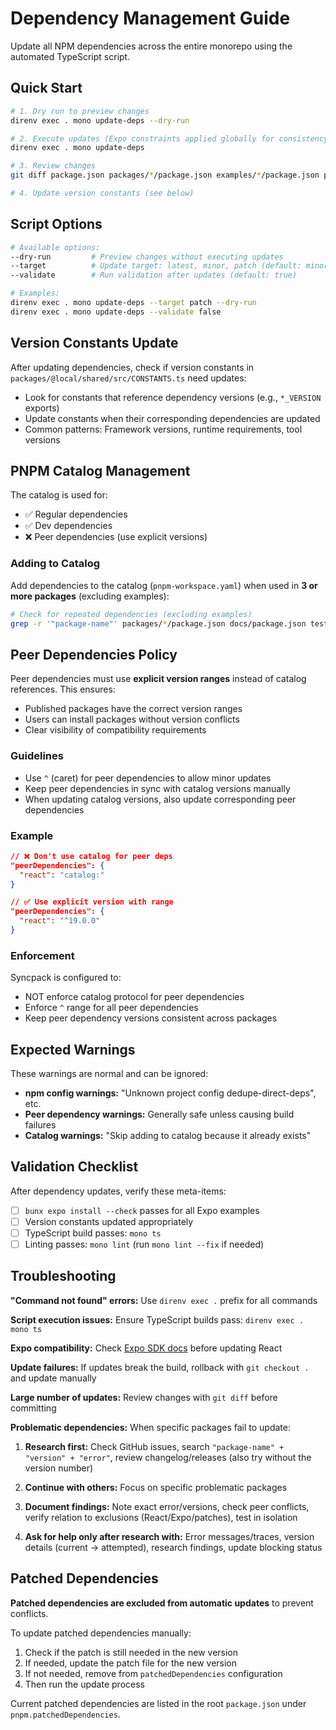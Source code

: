 # Dependency Management Guide

Update all NPM dependencies across the entire monorepo using the automated TypeScript script.

## Quick Start

```bash
# 1. Dry run to preview changes
direnv exec . mono update-deps --dry-run

# 2. Execute updates (Expo constraints applied globally for consistency)
direnv exec . mono update-deps

# 3. Review changes  
git diff package.json packages/*/package.json examples/*/package.json pnpm-lock.yaml

# 4. Update version constants (see below)
```

## Script Options

```bash
# Available options:
--dry-run         # Preview changes without executing updates
--target          # Update target: latest, minor, patch (default: minor)  
--validate        # Run validation after updates (default: true)

# Examples:
direnv exec . mono update-deps --target patch --dry-run
direnv exec . mono update-deps --validate false
```

## Version Constants Update

After updating dependencies, check if version constants in `packages/@local/shared/src/CONSTANTS.ts` need updates:

- Look for constants that reference dependency versions (e.g., `*_VERSION` exports)
- Update constants when their corresponding dependencies are updated
- Common patterns: Framework versions, runtime requirements, tool versions

## PNPM Catalog Management

The catalog is used for:
- ✅ Regular dependencies
- ✅ Dev dependencies  
- ❌ Peer dependencies (use explicit versions)

### Adding to Catalog
Add dependencies to the catalog (`pnpm-workspace.yaml`) when used in **3 or more packages** (excluding examples):

```bash
# Check for repeated dependencies (excluding examples)
grep -r '"package-name"' packages/*/package.json docs/package.json tests/*/package.json | wc -l
```

## Peer Dependencies Policy

Peer dependencies must use **explicit version ranges** instead of catalog references. This ensures:
- Published packages have the correct version ranges
- Users can install packages without version conflicts
- Clear visibility of compatibility requirements

### Guidelines
- Use `^` (caret) for peer dependencies to allow minor updates
- Keep peer dependencies in sync with catalog versions manually
- When updating catalog versions, also update corresponding peer dependencies

### Example
```json
// ❌ Don't use catalog for peer deps
"peerDependencies": {
  "react": "catalog:"
}

// ✅ Use explicit version with range
"peerDependencies": {
  "react": "^19.0.0"
}
```

### Enforcement
Syncpack is configured to:
- NOT enforce catalog protocol for peer dependencies
- Enforce `^` range for all peer dependencies
- Keep peer dependency versions consistent across packages

## Expected Warnings

These warnings are normal and can be ignored:
- **npm config warnings:** "Unknown project config dedupe-direct-deps", etc.
- **Peer dependency warnings:** Generally safe unless causing build failures
- **Catalog warnings:** "Skip adding to catalog because it already exists"

## Validation Checklist

After dependency updates, verify these meta-items:

- [ ] `bunx expo install --check` passes for all Expo examples
- [ ] Version constants updated appropriately
- [ ] TypeScript build passes: `mono ts`
- [ ] Linting passes: `mono lint` (run `mono lint --fix` if needed)

## Troubleshooting

**"Command not found" errors:** Use `direnv exec .` prefix for all commands

**Script execution issues:** Ensure TypeScript builds pass: `direnv exec . mono ts`

**Expo compatibility:** Check [Expo SDK docs](https://docs.expo.dev/versions/latest/) before updating React

**Update failures:** If updates break the build, rollback with `git checkout .` and update manually

**Large number of updates:** Review changes with `git diff` before committing

**Problematic dependencies:** When specific packages fail to update:

1. **Research first:** Check GitHub issues, search `"package-name" + "version" + "error"`, review changelog/releases (also try without the version number)

2. **Continue with others:** Focus on specific problematic packages

3. **Document findings:** Note exact error/versions, check peer conflicts, verify relation to exclusions (React/Expo/patches), test in isolation

4. **Ask for help only after research with:** Error messages/traces, version details (current → attempted), research findings, update blocking status

## Patched Dependencies

**Patched dependencies are excluded from automatic updates** to prevent conflicts.

To update patched dependencies manually:
1. Check if the patch is still needed in the new version
2. If needed, update the patch file for the new version
3. If not needed, remove from `patchedDependencies` configuration
4. Then run the update process

Current patched dependencies are listed in the root `package.json` under `pnpm.patchedDependencies`.